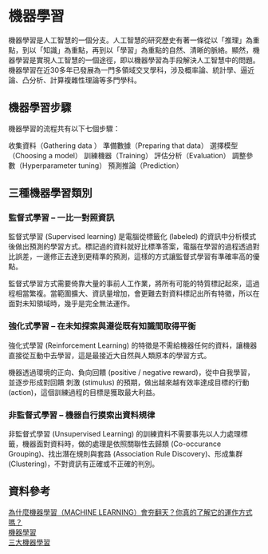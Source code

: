 # 機器學習
機器學習是人工智慧的一個分支。人工智慧的研究歷史有著一條從以「推理」為重點，到以「知識」為重點，再到以「學習」為重點的自然、清晰的脈絡。顯然，機器學習是實現人工智慧的一個途徑，即以機器學習為手段解決人工智慧中的問題。機器學習在近30多年已發展為一門多領域交叉學科，涉及概率論、統計學、逼近論、凸分析、計算複雜性理論等多門學科。

## 機器學習步驟
機器學習的流程共有以下七個步驟：

收集資料（Gathering data ）
準備數據（Preparing that data）
選擇模型（Choosing a model）
訓練機器（Training）
評估分析（Evaluation）
調整參數（Hyperparameter tuning）
預測推論（Prediction）

##  三種機器學習類別

### 監督式學習 – 一比一對照資訊
監督式學習 (Supervised learning) 是電腦從標籤化 (labeled) 的資訊中分析模式後做出預測的學習方式。標記過的資料就好比標準答案，電腦在學習的過程透過對比誤差，一邊修正去達到更精準的預測，這樣的方式讓監督式學習有準確率高的優點。

監督式學習方式需要倚靠大量的事前人工作業，將所有可能的特質標記起來，這過程相當繁複。當範圍擴大、資訊量增加，會更難去對資料標記出所有特徵，所以在面對未知領域時，幾乎是完全無法運作。

###  強化式學習 – 在未知探索與遵從既有知識間取得平衡
強化式學習 (Reinforcement Learning) 的特徵是不需給機器任何的資料，讓機器直接從互動中去學習，這是最接近大自然與人類原本的學習方式。

機器透過環境的正向、負向回饋 (positive / negative reward)，從中自我學習，並逐步形成對回饋 刺激 (stimulus) 的預期，做出越來越有效率達成目標的行動 (action)，這個訓練過程的目標是獲取最大利益。

###  非監督式學習 – 機器自行摸索出資料規律
非監督式學習 (Unsupervised Learning) 的訓練資料不需要事先以人力處理標籤，機器面對資料時，做的處理是依照關聯性去歸類 (Co-occurance Grouping)、找出潛在規則與套路 (Association Rule Discovery)、形成集群 (Clustering)，不對資訊有正確或不正確的判別。

## 資料參考
[為什麼機器學習（MACHINE LEARNING）會夯翻天？你真的了解它的運作方式嗎？](https://www.mile.cloud/zh-hant/do-you-really-know-machine-learning/)   \
[機器學習](https://zh.wikipedia.org/wiki/%E6%9C%BA%E5%99%A8%E5%AD%A6%E4%B9%A0)  \
[三大機器學習](https://ai4dt.wordpress.com/2018/05/25/%E4%B8%89%E5%A4%A7%E9%A1%9E%E6%A9%9F%E5%99%A8%E5%AD%B8%E7%BF%92%EF%BC%9A%E7%9B%A3%E7%9D%A3%E5%BC%8F%E3%80%81%E5%BC%B7%E5%8C%96%E5%BC%8F%E3%80%81%E9%9D%9E%E7%9B%A3%E7%9D%A3%E5%BC%8F/)
